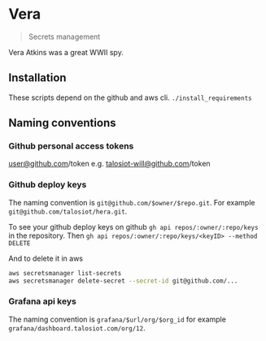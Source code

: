 # Vera
> Secrets management

Vera Atkins was a great WWII spy.

## Installation
These scripts depend on the github and aws cli.
`./install_requirements`

## Naming conventions

### Github personal access tokens
user@github.com/token
e.g. talosiot-will@github.com/token

### Github deploy keys
The naming convention is `git@github.com/$owner/$repo.git`.  For example `git@github.com/talosiot/hera.git`.

To see your github deploy keys on github `gh api repos/:owner/:repo/keys` in the repository. 
Then `gh api repos/:owner/:repo/keys/<keyID> --method DELETE`

And to delete it in aws
```bash
aws secretsmanager list-secrets
aws secretsmanager delete-secret --secret-id git@github.com/...
```

### Grafana api keys

The naming convention is `grafana/$url/org/$org_id` for example `grafana/dashboard.talosiot.com/org/12`.  
